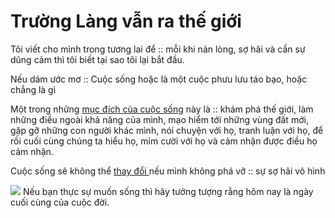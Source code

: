 
# Trường Làng vẫn ra thế giới



Tôi viết cho mình trong tương lai để :: mỗi khi nản lòng, sợ hãi và cần sự dũng cảm thì tôi biết tại sao tôi lại bắt đầu.


Nếu dám ước mơ :: Cuộc sống hoặc là một cuộc phưu lưu táo bạo, hoặc chẳng là gì

Một trong những [mục đích của cuộc sống](m%E1%BB%A5c%20%C4%91%C3%ADch%20c%E1%BB%A7a%20cu%E1%BB%99c%20s%E1%BB%91ng.md) này là :: khám phá thế giới, làm những điều ngoài khả năng của mình, mạo hiểm tới những vùng đất mới, gặp gỡ những con người khác mình, nói chuyện với họ, tranh luận với họ, để rồi cuối cùng chúng ta hiểu họ, mỉm cười với họ và cảm nhận được điều họ cảm nhận.

Cuộc sống sẽ không thể [thay đổi ](thay%20%C4%91%E1%BB%95i.md) nếu mình không phá vỡ :: sự sợ hãi vô hình

![](https://i.imgur.com/4A3jUZl.png)
Nếu bạn thực sự muốn sống thì hãy tưởng tượng rằng hôm nay là ngày cuối cùng của cuộc đời.
